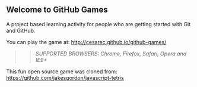 ## Welcome to GitHub Games

A project based learning activity for people who are getting started with Git and GitHub.

You can play the game at: http://cesarec.github.io/github-games/

>> _*SUPPORTED BROWSERS*: Chrome, Firefox, Safari, Opera and IE9+_

This fun open source game was cloned from: https://github.com/jakesgordon/javascript-tetris

